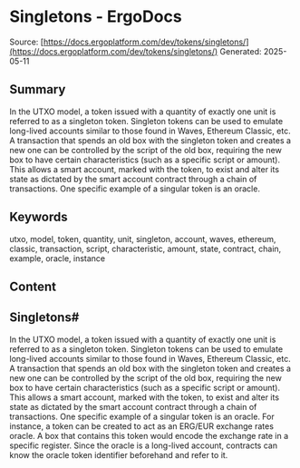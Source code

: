 # Singletons - ErgoDocs
Source: [https://docs.ergoplatform.com/dev/tokens/singletons/](https://docs.ergoplatform.com/dev/tokens/singletons/)
Generated: 2025-05-11

## Summary
In the UTXO model, a token issued with a quantity of exactly one unit is referred to as a singleton token. Singleton tokens can be used to emulate long-lived accounts similar to those found in Waves, Ethereum Classic, etc. A transaction that spends an old box with the singleton token and creates a new one can be controlled by the script of the old box, requiring the new box to have certain characteristics (such as a specific script or amount). This allows a smart account, marked with the token, to exist and alter its state as dictated by the smart account contract through a chain of transactions. One specific example of a singular token is an oracle.

## Keywords
utxo, model, token, quantity, unit, singleton, account, waves, ethereum, classic, transaction, script, characteristic, amount, state, contract, chain, example, oracle, instance

## Content
## Singletons#
In the UTXO model, a token issued with a quantity of exactly one unit is referred to as a singleton token. Singleton tokens can be used to emulate long-lived accounts similar to those found in Waves, Ethereum Classic, etc. A transaction that spends an old box with the singleton token and creates a new one can be controlled by the script of the old box, requiring the new box to have certain characteristics (such as a specific script or amount). This allows a smart account, marked with the token, to exist and alter its state as dictated by the smart account contract through a chain of transactions.
One specific example of a singular token is an oracle. For instance, a token can be created to act as an ERG/EUR exchange rates oracle. A box that contains this token would encode the exchange rate in a specific register. Since the oracle is a long-lived account, contracts can know the oracle token identifier beforehand and refer to it.
